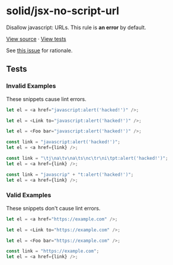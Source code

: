 <!-- doc-gen HEADER -->
# solid/jsx-no-script-url
Disallow javascript: URLs.
This rule is **an error** by default.

[View source](../src/rules/jsx-no-script-url.ts) · [View tests](../test/rules/jsx-no-script-url.test.ts)
<!-- end-doc-gen -->

See [this issue](https://github.com/solidjs-community/eslint-plugin-solid/issues/24) for rationale.

<!-- doc-gen OPTIONS -->

<!-- end-doc-gen -->

<!-- doc-gen CASES -->
## Tests

### Invalid Examples

These snippets cause lint errors.

```js
let el = <a href="javascript:alert('hacked!')" />;

let el = <Link to="javascript:alert('hacked!')" />;

let el = <Foo bar="javascript:alert('hacked!')" />;

const link = "javascript:alert('hacked!')";
let el = <a href={link} />;

const link = "\tj\na\tv\na\ts\nc\tr\ni\tpt:alert('hacked!')";
let el = <a href={link} />;

const link = "javascrip" + "t:alert('hacked!')";
let el = <a href={link} />;
```

### Valid Examples

These snippets don't cause lint errors.

```js
let el = <a href="https://example.com" />;

let el = <Link to="https://example.com" />;

let el = <Foo bar="https://example.com" />;

const link = "https://example.com";
let el = <a href={link} />;
```
<!-- end-doc-gen -->

